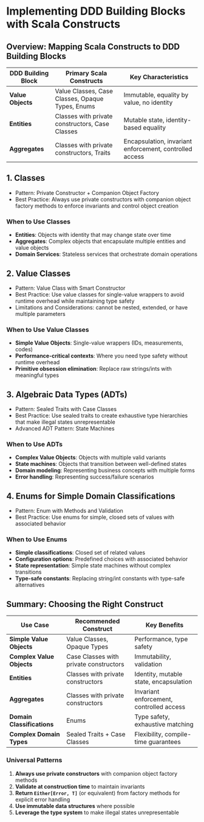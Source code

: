 # Implementing DDD Building Blocks with Scala Constructs

## Overview: Mapping Scala Constructs to DDD Building Blocks

| DDD Building Block | Primary Scala Constructs                         | Key Characteristics                                      |
|--------------------|--------------------------------------------------|----------------------------------------------------------|
| **Value Objects**  | Value Classes, Case Classes, Opaque Types, Enums | Immutable, equality by value, no identity                |
| **Entities**       | Classes with private constructors, Case Classes  | Mutable state, identity-based equality                   |
| **Aggregates**     | Classes with private constructors, Traits        | Encapsulation, invariant enforcement, controlled access  |


## 1. Classes

- Pattern: Private Constructor + Companion Object Factory
- Best Practice: Always use private constructors with companion object factory methods to enforce invariants and control object creation

### When to Use Classes
- **Entities**: Objects with identity that may change state over time
- **Aggregates**: Complex objects that encapsulate multiple entities and value objects
- **Domain Services**: Stateless services that orchestrate domain operations

## 2. Value Classes

- Pattern: Value Class with Smart Constructor
- Best Practice: Use value classes for single-value wrappers to avoid runtime overhead while maintaining type safety
- Limitations and Considerations: cannot be nested, extended, or have multiple parameters

### When to Use Value Classes
- **Simple Value Objects**: Single-value wrappers (IDs, measurements, codes)
- **Performance-critical contexts**: Where you need type safety without runtime overhead
- **Primitive obsession elimination**: Replace raw strings/ints with meaningful types

## 3. Algebraic Data Types (ADTs)

- Pattern: Sealed Traits with Case Classes
- Best Practice: Use sealed traits to create exhaustive type hierarchies that make illegal states unrepresentable
- Advanced ADT Pattern: State Machines

### When to Use ADTs
- **Complex Value Objects**: Objects with multiple valid variants
- **State machines**: Objects that transition between well-defined states
- **Domain modeling**: Representing business concepts with multiple forms
- **Error handling**: Representing success/failure scenarios

## 4. Enums for Simple Domain Classifications

- Pattern: Enum with Methods and Validation
- Best Practice: Use enums for simple, closed sets of values with associated behavior

### When to Use Enums
- **Simple classifications**: Closed set of related values
- **Configuration options**: Predefined choices with associated behavior
- **State representation**: Simple state machines without complex transitions
- **Type-safe constants**: Replacing string/int constants with type-safe alternatives

## Summary: Choosing the Right Construct

| Use Case                    | Recommended Construct                   | Key Benefits                              |
|-----------------------------|-----------------------------------------|-------------------------------------------|
| **Simple Value Objects**    | Value Classes, Opaque Types             | Performance, type safety                  |
| **Complex Value Objects**   | Case Classes with private constructors  | Immutability, validation                  |
| **Entities**                | Classes with private constructors       | Identity, mutable state, encapsulation    |
| **Aggregates**              | Classes with private constructors       | Invariant enforcement, controlled access  |
| **Domain Classifications**  | Enums                                   | Type safety, exhaustive matching          |
| **Complex Domain Types**    | Sealed Traits + Case Classes            | Flexibility, compile-time guarantees      |

### Universal Patterns
1. **Always use private constructors** with companion object factory methods
2. **Validate at construction time** to maintain invariants
3. **Return `Either[Error, T]`** (or equivalent) from factory methods for explicit error handling
4. **Use immutable data structures** where possible
5. **Leverage the type system** to make illegal states unrepresentable
